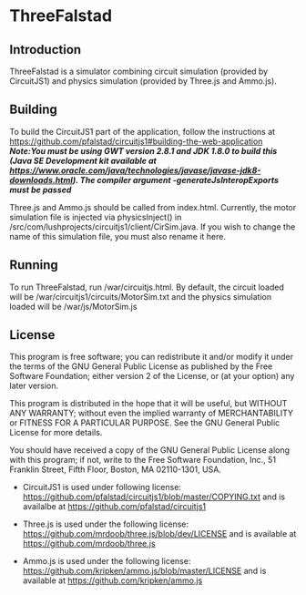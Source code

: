 # ThreeFalstad

## Introduction

ThreeFalstad is a simulator combining circuit simulation (provided by CircuitJS1) and physics simulation (provided by Three.js and Ammo.js). 


## Building
To build the CircuitJS1 part of the application, follow the instructions at https://github.com/pfalstad/circuitjs1#building-the-web-application ***Note:You must be using GWT version 2.8.1 and JDK 1.8.0 to build this (Java SE Development kit available at https://www.oracle.com/java/technologies/javase/javase-jdk8-downloads.html). The compiler argument -generateJsInteropExports must be passed***

Three.js and Ammo.js should be called from index.html.  Currently, the motor simulation file is injected via physicsInject() in /src/com/lushprojects/circuitjs1/client/CirSim.java.  If you wish to change the name of this simulation file, you must also rename it here.

## Running
To run ThreeFalstad, run /war/circuitjs.html.  By default, the circuit loaded will be /war/circuitjs1/circuits/MotorSim.txt and the physics simulation loaded will be /war/js/MotorSim.js


## License

This program is free software; you can redistribute it and/or
modify it under the terms of the GNU General Public License
as published by the Free Software Foundation; either version 2
of the License, or (at your option) any later version.

This program is distributed in the hope that it will be useful,
but WITHOUT ANY WARRANTY; without even the implied warranty of
MERCHANTABILITY or FITNESS FOR A PARTICULAR PURPOSE.  See the
GNU General Public License for more details.

You should have received a copy of the GNU General Public License
along with this program; if not, write to the Free Software
Foundation, Inc., 51 Franklin Street, Fifth Floor, Boston, MA  02110-1301, USA.

- CircuitJS1 is used under following license: https://github.com/pfalstad/circuitjs1/blob/master/COPYING.txt and is availalbe at https://github.com/pfalstad/circuitjs1

- Three.js is used under the following license: https://github.com/mrdoob/three.js/blob/dev/LICENSE and is available at https://github.com/mrdoob/three.js 

- Ammo.js is used under the following license: https://github.com/kripken/ammo.js/blob/master/LICENSE and is available at https://github.com/kripken/ammo.js
